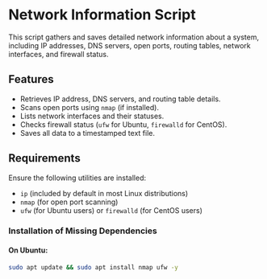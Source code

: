 # Network Information Script

This script gathers and saves detailed network information about a system, including IP addresses, DNS servers, open ports, routing tables, network interfaces, and firewall status.

## Features
- Retrieves IP address, DNS servers, and routing table details.
- Scans open ports using `nmap` (if installed).
- Lists network interfaces and their statuses.
- Checks firewall status (`ufw` for Ubuntu, `firewalld` for CentOS).
- Saves all data to a timestamped text file.

## Requirements
Ensure the following utilities are installed:
- `ip` (included by default in most Linux distributions)
- `nmap` (for open port scanning)
- `ufw` (for Ubuntu users) or `firewalld` (for CentOS users)

### **Installation of Missing Dependencies**
#### On Ubuntu:
```bash
sudo apt update && sudo apt install nmap ufw -y
